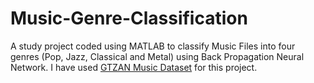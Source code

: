 # Music-Genre-Classification
A study project coded using MATLAB to classify Music Files into four genres (Pop, Jazz, Classical and Metal) using Back Propagation Neural Network. I have used [GTZAN Music Dataset](http://marsyasweb.appspot.com/download/data_sets/) for this project.
